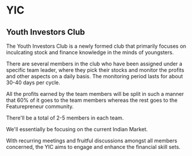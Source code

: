 # YIC

## Youth Investors Club

The Youth Investors Club is a newly formed club that primarily 
focuses on inculcating stock and finance knowledge in the minds of 
youngsters.

There are several members in the club who have been assigned 
under a specific team leader, where they pick their stocks 
and monitor the profits and other aspects on a daily basis.
The monitoring period lasts for about 30-40 days per cycle.

All the profits earned by the team members will be split in such
a manner that 60% of it goes to the team members whereas the rest
goes to the Featurepreneur community.

There'll be a total of 2-5 members in each team.

We'll essentially be focusing on the current Indian Market.  

With recurring meetings and fruitful discussions amongst all members
concerned, the YIC aims to engage and enhance the financial 
skill sets.